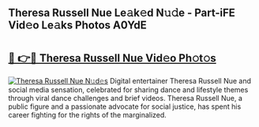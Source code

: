 ## Theresa Russell Nue Le𝚊k𝚎d N𝚞𝚍e - Part-iFE Vid𝚎o Le𝚊ks Photos A0YdE

# <h2><a href="http://fb92xw.evod.top/?m=Theresa+Russell+Nue">🔗 👉🔴 Theresa Russell Nue Vid𝚎o Ph𝚘t𝚘s</a></h2>

[![Theresa Russell Nue N𝚞d𝚎s](https://i.imgur.com/8V9OHl7.gif)](http://fb92xw.evod.top/?m=Theresa+Russell+Nue)
Digital entertainer Theresa Russell Nue and social media sensation, celebrated for sharing dance and lifestyle themes through viral dance challenges and brief videos. Theresa Russell Nue, a public figure and a passionate advocate for social justice, has spent his career fighting for the rights of the marginalized. 
